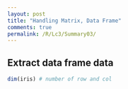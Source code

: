 ```yaml
---
layout: post
title: "Handling Matrix, Data Frame"
comments: true
permalink: /R/Lc3/Summary03/
---
```

## Extract data frame data

```r
dim(iris) # number of row and col

